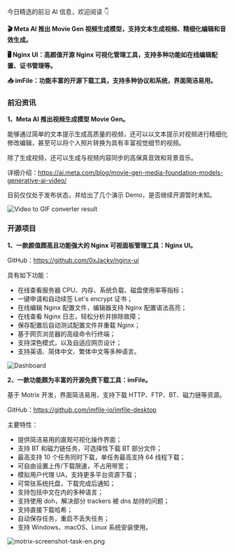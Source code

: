 今日精选的前沿 AI 信息，欢迎阅读 👇

**🎬 Meta AI 推出 Movie Gen 视频生成模型，支持文本生成视频、精细化编辑和音效生成。**

**🖥️ Nginx UI：高颜值开源 Nginx 可视化管理工具，支持多种功能如在线编辑配置、证书管理等。**

**📥 imFile：功能丰富的开源下载工具，支持多种协议和系统，界面简洁易用。**



### 前沿资讯

**1、Meta AI 推出视频生成模型 Movie Gen。**

能够通过简单的文本提示生成高质量的视频，还可以以文本提示对视频进行精细化修改编辑，甚至可以将个人照片转换为具有丰富视觉细节的视频。

除了生成视频，还可以生成与视频内容同步的高保真音效和背景音乐。

详细介绍：https://ai.meta.com/blog/movie-gen-media-foundation-models-generative-ai-video/

目前仅仅处于发布状态，并给出了几个演示 Demo，是否继续开源暂时未知。

![Video to GIF converter result](https://cdn.jsdelivr.net/gh/freelander/oss@master/ai-daily/2024-10-05/Video%20to%20GIF%20converter%20result.gif)





### 开源项目

**1、一款颜值颇高且功能强大的 Nginx 可视面板管理工具：Nginx UI。**

GitHub：https://github.com/0xJacky/nginx-ui

具有如下功能：

- 在线查看服务器 CPU、内存、系统负载、磁盘使用率等指标；
- 一键申请和自动续签 Let's encrypt 证书；
- 在线编辑 Nginx 配置文件，编辑器支持 Nginx 配置语法高亮；
- 在线查看 Nginx 日志，轻松分析并排除故障；
- 保存配置后自动测试配置文件并重载 Nginx；
- 基于网页浏览器的高级命令行终端；
- 支持深色模式，以及自适应网页设计；
- 支持英语、简体中文、繁体中文等多种语言。

![Dashboard](https://cdn.jsdelivr.net/gh/freelander/oss@master/ai-daily/2024-10-05/dashboard_zh_CN.png)

**2、一款功能颇为丰富的开源免费下载工具：imFile。**

基于 Motrix 开发，界面简洁易用，支持下载 HTTP、FTP、BT、磁力链等资源。

GitHub：https://github.com/imfile-io/imfile-desktop

主要特性：

- 提供简洁易用的直观可视化操作界面；
- 支持 BT 和磁力链任务，可选择性下载 BT 部分文件；
- 最高支持 10 个任务同时下载，单任务最高支持 64 线程下载；
- 可自由设置上传/下载限速，不占用带宽；
- 模拟用户代理 UA，支持更多平台资源下载；
- 可常驻系统托盘，下载完成后通知；
- 支持包括中文在内的多种语言；
- 支持使用 doh，解决部分 trackers 被 dns 劫持的问题；
- 支持直接下载哈希；
- 自动保存任务，重启不丢失任务；
- 支持 Windows、macOS、Linux 系统安装使用。

![motrix-screenshot-task-en.png](https://cdn.jsdelivr.net/gh/freelander/oss@master/ai-daily/2024-10-05/userInterface_img.png)